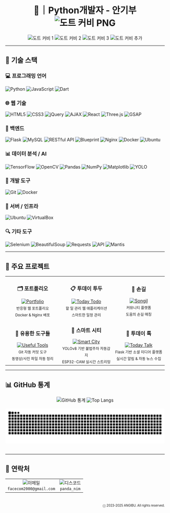 # <div align="center">🐍｜Python개발자 - 안기부<img src="https://www.spriters-resource.com/resources/sheet_icons/143/146377.png?updated=1609165515" alt="도트 커비 PNG" width="100"/></div>
<div align="center">
  <img src="https://www.spriters-resource.com/resources/sheet_icons/198/200858.gif?updated=1688787145" alt="도트 커비 1" width="100"/>
  <img src="https://www.spriters-resource.com/resources/sheet_icons/195/197726.gif?updated=1684173595" alt="도트 커비 2" width="100"/>
  <img src="https://www.spriters-resource.com/resources/sheet_icons/238/241062.gif?updated=1728837189" alt="도트 커비 3" width="100"/>
  <img src="https://www.spriters-resource.com/resources/sheet_icons/190/192991.gif?updated=1677970951" alt="도트 커비 추가" width="100"/>
</div>

---

## 🌿 기술 스택

### 💻 프로그래밍 언어
![Python](https://img.shields.io/badge/-Python-3776AB?style=flat&logo=Python&logoColor=white)
![JavaScript](https://img.shields.io/badge/-JavaScript-F7DF1E?style=flat&logo=JavaScript&logoColor=black)
![Dart](https://img.shields.io/badge/-Dart-0175C2?style=flat&logo=Dart&logoColor=white)

### 🌐 웹 기술
![HTML5](https://img.shields.io/badge/-HTML5-E34F26?style=flat&logo=HTML5&logoColor=white)
![CSS3](https://img.shields.io/badge/-CSS3-1572B6?style=flat&logo=CSS3&logoColor=white)
![jQuery](https://img.shields.io/badge/-jQuery-0769AD?style=flat&logo=jquery&logoColor=white)
![AJAX](https://img.shields.io/badge/-AJAX-005571?style=flat&logo=javascript&logoColor=white)
![React](https://img.shields.io/badge/-React-61DAFB?style=flat&logo=React&logoColor=black)
![Three.js](https://img.shields.io/badge/-Three.js-000000?style=flat&logo=three.js&logoColor=white)
![GSAP](https://img.shields.io/badge/-GSAP-88CE02?style=flat&logo=greensock&logoColor=black)

### 🧩 백엔드
![Flask](https://img.shields.io/badge/-Flask-000000?style=flat&logo=Flask)
![MySQL](https://img.shields.io/badge/-MySQL-4479A1?style=flat&logo=MySQL&logoColor=white)
![RESTful API](https://img.shields.io/badge/-RESTful_API-009688?style=flat&logo=fastapi&logoColor=white)
![Blueprint](https://img.shields.io/badge/-Blueprint-1A237E?style=flat&logo=python&logoColor=white)
![Nginx](https://img.shields.io/badge/-Nginx-009639?style=flat&logo=Nginx&logoColor=white)
![Docker](https://img.shields.io/badge/-Docker-2496ED?style=flat&logo=Docker&logoColor=white)
![Ubuntu](https://img.shields.io/badge/-Ubuntu-E95420?style=flat&logo=Ubuntu&logoColor=white)

### 📊 데이터 분석 / AI
![TensorFlow](https://img.shields.io/badge/-TensorFlow-FF6F00?style=flat&logo=TensorFlow&logoColor=white)
![OpenCV](https://img.shields.io/badge/-OpenCV-5C3EE8?style=flat&logo=OpenCV&logoColor=white)
![Pandas](https://img.shields.io/badge/-Pandas-150458?style=flat&logo=pandas)
![NumPy](https://img.shields.io/badge/-NumPy-013243?style=flat&logo=numpy)
![Matplotlib](https://img.shields.io/badge/-Matplotlib-11557C?style=flat&logo=python&logoColor=white)
![YOLO](https://img.shields.io/badge/-YOLO-black?style=flat&logo=opencv&logoColor=white)

### 🔧 개발 도구
![Git](https://img.shields.io/badge/-Git-F05032?style=flat&logo=git&logoColor=white)
![Docker](https://img.shields.io/badge/-Docker-2496ED?style=flat&logo=Docker&logoColor=white)

### 💾 서버 / 인프라
![Ubuntu](https://img.shields.io/badge/-Ubuntu-E95420?style=flat&logo=Ubuntu&logoColor=white)
![VirtualBox](https://img.shields.io/badge/-VirtualBox-183A61?style=flat&logo=virtualbox&logoColor=white)

### 🔍 기타 도구
![Selenium](https://img.shields.io/badge/-Selenium-43B02A?style=flat&logo=firefox&logoColor=white)
![BeautifulSoup](https://img.shields.io/badge/-BeautifulSoup-4B8BBE?style=flat&logo=python&logoColor=white)
![Requests](https://img.shields.io/badge/-Requests-2D8CFF?style=flat&logo=python&logoColor=white)
![API](https://img.shields.io/badge/-API-FFB300?style=flat&logo=fastapi&logoColor=white)
![Mantis](https://img.shields.io/badge/-Mantis-E87C09?style=flat&logo=bugatti&logoColor=white)

---

## 🎋 주요 프로젝트

<div align="center">
  <table>
    <tr>
      <td align="center" width="300">
        <h3>🗂️ 포트폴리오</h3>
        <a href="https://www.portfolio.smartlivon.com/">
          <img src="https://img.shields.io/badge/Portfolio-45B7D1?style=for-the-badge&logo=web&logoColor=white" alt="Portfolio"/>
        </a>
        <br>
        <sub>반응형 웹 포트폴리오<br>Docker & Nginx 배포</sub>
      </td>
      <td align="center" width="300">
        <h3>📋 투데이 투두</h3>
        <a href="https://www.today-todo.smartlivon.com/todo">
          <img src="https://img.shields.io/badge/Today_Todo-28A745?style=for-the-badge&logo=checklist&logoColor=white" alt="Today Todo"/>
        </a>
        <br>
        <sub>할 일 관리 웹 애플리케이션<br>스마트한 일정 관리</sub>
      </td>
      <td align="center" width="300">
        <h3>🤝 손길</h3>
        <a href="#">
          <img src="https://img.shields.io/badge/Songil-FFC107?style=for-the-badge&logoColor=black" alt="Songil"/>
        </a>
        <br>
        <sub>커뮤니티 플랫폼<br>도움의 손길 매칭</sub>
      </td>
    </tr>
    <tr>
      <td align="center" width="300">
        <h3>🔧 유용한 도구들</h3>
        <a href="https://github.com/ANGIBU/Useful_tools">
          <img src="https://img.shields.io/badge/Useful_Tools-2E8B57?style=for-the-badge&logo=tools&logoColor=white" alt="Useful Tools"/>
        </a>
        <br>
        <sub>Git 자동 커밋 도구<br>동영상/사진 파일 자동 정리</sub>
      </td>
      <td align="center" width="300">
        <h3>🚨 스마트 시티</h3>
        <a href="https://github.com/ANGIBU/smart_city">
          <img src="https://img.shields.io/badge/Smart_City-FF6B6B?style=for-the-badge&logo=smart-city&logoColor=white" alt="Smart City"/>
        </a>
        <br>
        <sub>YOLOv8 기반 불법주차 자동감지<br>ESP32-CAM 실시간 스트리밍</sub>
      </td>
      <td align="center" width="300">
        <h3>💬 투데이 톡</h3>
        <a href="https://www.today-talk.smartlivon.com/">
          <img src="https://img.shields.io/badge/Today_Talk-4ECDC4?style=for-the-badge&logo=chat&logoColor=white" alt="Today Talk"/>
        </a>
        <br>
        <sub>Flask 기반 소셜 미디어 플랫폼<br>실시간 알림 & 자동 뉴스 수집</sub>
      </td>
    </tr>
  </table>
</div>

---

## 📊 GitHub 통계

<div align="center">
  <img src="https://github-readme-stats.vercel.app/api?username=ANGIBU&show_icons=true&theme=vue&border_color=2E8B57&icon_color=2E8B57&title_color=2E8B57" alt="GitHub 통계"/>  <img src="https://github-readme-stats.vercel.app/api/top-langs/?username=ANGIBU&layout=compact&langs_count=8&theme=vue&title_color=2E8B57&hide_border=true" alt="Top Langs"/>
</div>

<br>
<div align="center">
  <img src="https://raw.githubusercontent.com/BEPb/BEPb/output/github-contribution-grid-snake.svg" alt="snake animation"/>
</div>
<br>

---

## 🌱 연락처

<div align="center">
  <table>
    <tr>
      <td align="center">
        <img src="https://img.shields.io/badge/Gmail-D14836?style=for-the-badge&logo=gmail&logoColor=white" alt="이메일"/>
        <br>
        <code>facecom2000@gmail.com</code>
      </td>
      <td align="center">
        <img src="https://img.shields.io/badge/Discord-5865F2?style=for-the-badge&logo=discord&logoColor=white" alt="디스코드"/>
        <br>
        <code>panda_nim</code>
      </td>
    </tr>
  </table>
</div>

<br>

<!-- 워터마크 섹션 -->
<!--
<div align="center">
  <img src="https://img.shields.io/badge/Made_by-ANGIBU-2E8B57?style=for-the-badge&logoColor=white" alt="Made by ANGIBU"/>
</div>
!-->

<!-- 
  이 프로필은 ANGIBU가 제작했습니다. 
  무단 복제 및 수정 시 아래 주석을 해제해 주세요
  원작자: ANGIBU (https://github.com/gibupanda)
-->

<!-- 워터마크 섹션 -->

<div align="right">
  <sub><sup>ⓒ 2023-2025 ANGIBU. All rights reserved.</sup></sub>
</div>
